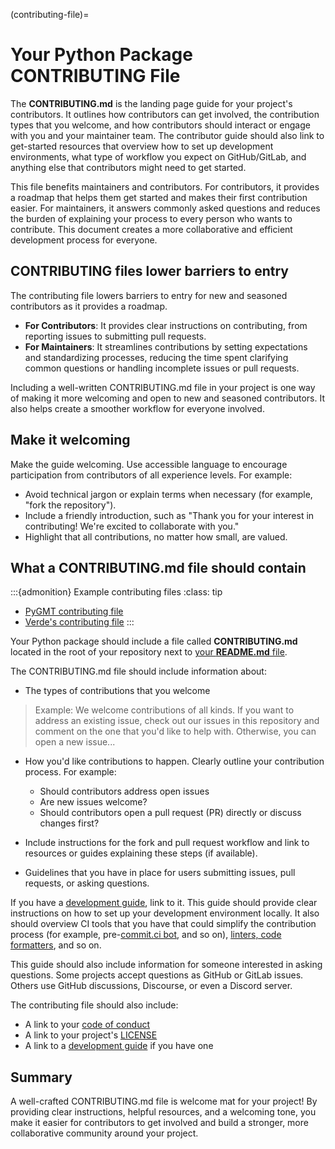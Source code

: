 (contributing-file)=
# Your Python Package CONTRIBUTING File

The **CONTRIBUTING.md** is the landing page guide for your project's contributors. It outlines how contributors can get involved, the contribution types that you welcome, and how contributors should interact or engage with you and your maintainer team. The contributor guide should also link to get-started resources that overview how to set up development environments, what type of workflow you expect on GitHub/GitLab, and anything else that contributors might need to get started.

This file benefits maintainers and contributors. For contributors, it provides a roadmap that helps them get started and makes their first contribution easier. For maintainers, it answers commonly asked questions and reduces the burden of explaining your process to every person who wants to contribute. This document creates a more collaborative and efficient development process for everyone.

## CONTRIBUTING files lower barriers to entry

The contributing file lowers barriers to entry for new and seasoned contributors as it provides a roadmap.

- **For Contributors**: It provides clear instructions on contributing, from reporting issues to submitting pull requests.
- **For Maintainers**: It streamlines contributions by setting expectations and standardizing processes, reducing the time spent clarifying common questions or handling incomplete issues or pull requests.

Including a well-written CONTRIBUTING.md file in your project is one way of making it more welcoming and open to new and seasoned contributors. It also helps create a smoother workflow for everyone involved.

## Make it welcoming

Make the guide welcoming. Use accessible language to encourage participation from contributors of all experience levels. For example:

- Avoid technical jargon or explain terms when necessary (for example, "fork the repository").
- Include a friendly introduction, such as "Thank you for your interest in contributing! We're excited to collaborate with you."
- Highlight that all contributions, no matter how small, are valued.

## What a CONTRIBUTING.md file should contain

:::{admonition} Example contributing files
:class: tip

- [PyGMT contributing file](https://github.com/GenericMappingTools/pygmt/blob/main/CONTRIBUTING.md)
- [Verde's contributing file](https://github.com/fatiando/verde/blob/main/CONTRIBUTING.md)
:::

Your Python package should include a file called **CONTRIBUTING.md** located in the
root of your repository next to [your **README.md** file](readme-file).

The CONTRIBUTING.md file should include information about:

- The types of contributions that you welcome

> Example: We welcome contributions of all kinds. If you want to address an existing issue, check out our issues in this repository and comment on the one that you'd like to help with. Otherwise, you can open a new issue...

- How you'd like contributions to happen. Clearly outline your contribution process. For example:
  - Should contributors address open issues
  - Are new issues welcome?
  - Should contributors open a pull request (PR) directly or discuss changes first?

- Include instructions for the fork and pull request workflow and link to resources or guides explaining these steps (if available).
- Guidelines that you have in place for users submitting issues, pull requests, or asking questions.

If you have a [development guide](development-guide), link to it. This guide should provide clear instructions on how to set up your development environment locally. It also should overview CI tools that you have that could simplify the contribution process (for example, pre-[commit.ci bot](https://www.pyopensci.org/python-package-guide/package-structure-code/code-style-linting-format.html#pre-commit-ci), and so on), [linters, code formatters](https://www.pyopensci.org/python-package-guide/package-structure-code/code-style-linting-format.html#code-linting-formatting-and-styling-tools), and so on.

This guide should also include information for someone
interested in asking questions. Some projects accept questions as GitHub or GitLab issues. Others use GitHub discussions, Discourse, or even a Discord server.

The contributing file should also include:

- A link to your [code of conduct](coc-file)
- A link to your project's [LICENSE](license-file)
- A link to a [development guide](development-guide) if you have one

## Summary

A well-crafted CONTRIBUTING.md file is welcome mat for your project! By providing clear instructions, helpful resources, and a welcoming tone, you make it easier for contributors to get involved and build a stronger, more collaborative community around your project.
